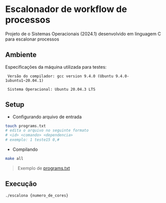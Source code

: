 # Escalonador de workflow de processos
Projeto de o Sistemas Operacionais (2024.1) desenvolvido em linguagem C para escalonar processos

## Ambiente
Especificações da máquina utilizada para testes:

```
 Versão do compilador: gcc version 9.4.0 (Ubuntu 9.4.0-1ubuntu1~20.04.1) 
 
 Sistema Operacional: Ubuntu 20.04.3 LTS
```

## Setup
- Configurando arquivo de entrada
```sh
touch programs.txt
# edita o arquivo no seguinte formato
# <id> <comando> <dependencia>
# exemplo: 1 teste15 0,#
```
- Compilando
```sh
make all
```

> Exemplo de [programs.txt](./programs.txt)

## Execução

```sh
./escalona {numero_de_cores}
```
